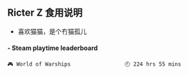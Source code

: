 ## Ricter Z 食用说明
- 喜欢猫猫，是个冇猫孤儿

<!-- steam-box start -->
#### - Steam playtime leaderboard
```text
🎮 World of Warships                 🕘 224 hrs 55 mins
```
<!-- Powered by https://github.com/YouEclipse/steam-box . -->
<!-- steam-box end -->
